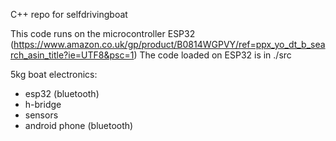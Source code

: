 C++ repo for selfdrivingboat

This code runs on the microcontroller ESP32 (https://www.amazon.co.uk/gp/product/B0814WGPVY/ref=ppx_yo_dt_b_search_asin_title?ie=UTF8&psc=1)
The code loaded on ESP32 is in ./src

5kg boat electronics:
- esp32 (bluetooth)
- h-bridge
- sensors
- android phone (bluetooth)
